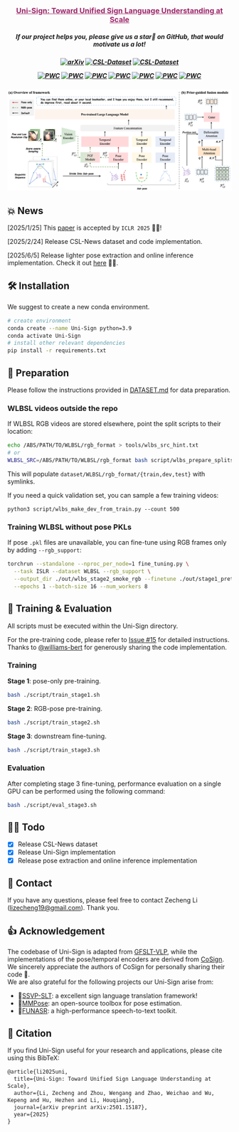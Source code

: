<h3 align="center"><a href="" style="color:#9C276A">
Uni-Sign: Toward Unified Sign Language Understanding at Scale</a></h3>
<h5 align="center"> 
If our project helps you, please give us a star🌟 on GitHub, that would motivate us a lot!
</h2>

<h5 align="center">

[![arXiv](https://img.shields.io/badge/Arxiv-2501.15187-AD1C18.svg?logo=arXiv)](https://arxiv.org/abs/2501.15187) 
[![CSL-Dataset](https://img.shields.io/badge/HuggingFace🤗-%20CSL%20News-blue.svg)](https://huggingface.co/datasets/ZechengLi19/CSL-News)
[![CSL-Dataset](https://img.shields.io/badge/BaiDu☁-%20CSL%20News-green.svg)](https://pan.baidu.com/s/17W6kIreNMHYtD4y2llKmDg?pwd=ncvo) 

[![PWC](https://img.shields.io/endpoint.svg?url=https://paperswithcode.com/badge/uni-sign-toward-unified-sign-language/sign-language-recognition-on-ms-asl)](https://paperswithcode.com/sota/sign-language-recognition-on-ms-asl?p=uni-sign-toward-unified-sign-language)
[![PWC](https://img.shields.io/endpoint.svg?url=https://paperswithcode.com/badge/uni-sign-toward-unified-sign-language/sign-language-recognition-on-wlasl100)](https://paperswithcode.com/sota/sign-language-recognition-on-wlasl100?p=uni-sign-toward-unified-sign-language)
[![PWC](https://img.shields.io/endpoint.svg?url=https://paperswithcode.com/badge/uni-sign-toward-unified-sign-language/sign-language-recognition-on-wlasl-2000)](https://paperswithcode.com/sota/sign-language-recognition-on-wlasl-2000?p=uni-sign-toward-unified-sign-language)
[![PWC](https://img.shields.io/endpoint.svg?url=https://paperswithcode.com/badge/uni-sign-toward-unified-sign-language/sign-language-recognition-on-csl-daily)](https://paperswithcode.com/sota/sign-language-recognition-on-csl-daily?p=uni-sign-toward-unified-sign-language)
[![PWC](https://img.shields.io/endpoint.svg?url=https://paperswithcode.com/badge/uni-sign-toward-unified-sign-language/gloss-free-sign-language-translation-on-csl)](https://paperswithcode.com/sota/gloss-free-sign-language-translation-on-csl?p=uni-sign-toward-unified-sign-language)
[![PWC](https://img.shields.io/endpoint.svg?url=https://paperswithcode.com/badge/uni-sign-toward-unified-sign-language/gloss-free-sign-language-translation-on-2)](https://paperswithcode.com/sota/gloss-free-sign-language-translation-on-2?p=uni-sign-toward-unified-sign-language)
[![PWC](https://img.shields.io/endpoint.svg?url=https://paperswithcode.com/badge/uni-sign-toward-unified-sign-language/gloss-free-sign-language-translation-on-3)](https://paperswithcode.com/sota/gloss-free-sign-language-translation-on-3?p=uni-sign-toward-unified-sign-language)
</h5>

![Uni-Sign](docs/framework.png)

## 💥 News
[2025/1/25] This [paper](https://openreview.net/pdf?id=0Xt7uT04cQ) is accepted by `ICLR 2025` 🎉🎉!

[2025/2/24] Release CSL-News dataset and code implementation.

[2025/6/5] Release lighter pose extraction and online inference implementation. Check it out [here](./demo/README.md) 🎊🎊. 

## 🛠️ Installation
We suggest to create a new conda environment. 
```bash
# create environment
conda create --name Uni-Sign python=3.9
conda activate Uni-Sign
# install other relevant dependencies
pip install -r requirements.txt
```

## 📖 Preparation
Please follow the instructions provided in [DATASET.md](./docs/DATASET.md) for data preparation.

### WLBSL videos outside the repo
If WLBSL RGB videos are stored elsewhere, point the split scripts to their location:

```bash
echo /ABS/PATH/TO/WLBSL/rgb_format > tools/wlbs_src_hint.txt
# or
WLBSL_SRC=/ABS/PATH/TO/WLBSL/rgb_format bash script/wlbs_prepare_splits.sh
```

This will populate `dataset/WLBSL/rgb_format/{train,dev,test}` with symlinks.

If you need a quick validation set, you can sample a few training videos:

```
python3 script/wlbs_make_dev_from_train.py --count 500
```

### Training WLBSL without pose PKLs
If pose `.pkl` files are unavailable, you can fine-tune using RGB frames only by adding `--rgb_support`:

```bash
torchrun --standalone --nproc_per_node=1 fine_tuning.py \
  --task ISLR --dataset WLBSL --rgb_support \
  --output_dir ./out/wlbs_stage2_smoke_rgb --finetune ./out/stage1_pretraining/best_checkpoint.pth \
  --epochs 1 --batch-size 16 --num_workers 8
```

## 🔨 Training & Evaluation
All scripts must be executed within the Uni-Sign directory. 

For the pre-training code, please refer to [Issue #15](https://github.com/ZechengLi19/Uni-Sign/issues/15) for detailed instructions. Thanks to [@williams-bert](https://github.com/williams-bert) for generously sharing the code implementation.
### Training
**Stage 1**: pose-only pre-training.
```bash
bash ./script/train_stage1.sh
```
**Stage 2**: RGB-pose pre-training.
```bash
bash ./script/train_stage2.sh
```
**Stage 3**: downstream fine-tuning.
```bash
bash ./script/train_stage3.sh
```

### Evaluation
After completing stage 3 fine-tuning, performance evaluation on a single GPU can be performed using the following command:
```bash
bash ./script/eval_stage3.sh
```

## 👨‍💻 Todo
- [x] Release CSL-News dataset
- [x] Release Uni-Sign implementation 
- [x] Release pose extraction and online inference implementation

## 📮 Contact
If you have any questions, please feel free to contact Zecheng Li (lizecheng19@gmail.com). Thank you.

## 👍 Acknowledgement
The codebase of Uni-Sign is adapted from [GFSLT-VLP](https://github.com/zhoubenjia/GFSLT-VLP), while the implementations of the pose/temporal encoders are derived from [CoSign](https://openaccess.thecvf.com/content/ICCV2023/papers/Jiao_CoSign_Exploring_Co-occurrence_Signals_in_Skeleton-based_Continuous_Sign_Language_Recognition_ICCV_2023_paper.pdf). We sincerely appreciate the authors of CoSign for personally sharing their code 🙏. \
We are also grateful for the following projects our Uni-Sign arise from:
* 🤟[SSVP-SLT](https://github.com/facebookresearch/ssvp_slt): a excellent sign language translation framework! 
* 🏃️[MMPose](https://github.com/open-mmlab/mmpose): an open-source toolbox for pose estimation.
* 🤠[FUNASR](https://github.com/modelscope/FunASR): a high-performance speech-to-text toolkit.


## 📑 Citation
If you find Uni-Sign useful for your research and applications, please cite using this BibTeX:
```
@article{li2025uni,
  title={Uni-Sign: Toward Unified Sign Language Understanding at Scale},
  author={Li, Zecheng and Zhou, Wengang and Zhao, Weichao and Wu, Kepeng and Hu, Hezhen and Li, Houqiang},
  journal={arXiv preprint arXiv:2501.15187},
  year={2025}
}
```